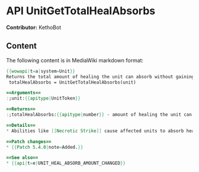 # API UnitGetTotalHealAbsorbs

**Contributor:** KethoBot

## Content

The following content is in MediaWiki markdown format:

```mediawiki
{{wowapi|t=a|system=Unit}}
Returns the total amount of healing the unit can absorb without gaining health.
 totalHealAbsorbs = UnitGetTotalHealAbsorbs(unit)

==Arguments==
:;unit:{{apitype|UnitToken}}

==Returns==
:;totalHealAbsorbs:{{apitype|number}} - amount of healing the unit can absorb without gaining health.

==Details==
* Abilities like [[Necrotic Strike]] cause affected units to absorb healing without gaining health.

==Patch changes==
* {{Patch 5.4.0|note=Added.}}

==See also==
* {{api|t=e|UNIT_HEAL_ABSORB_AMOUNT_CHANGED}}
```